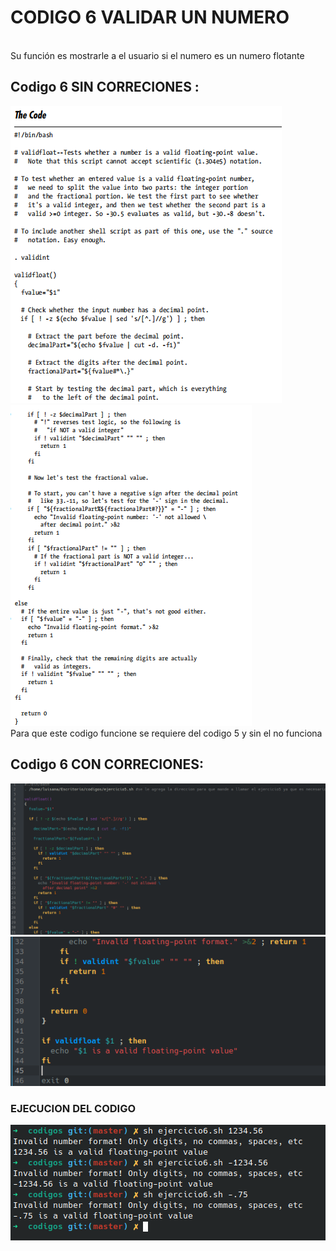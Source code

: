 # **CODIGO 6 VALIDAR UN NUMERO**
<br>
Su función es mostrarle a el usuario si el numero es un numero flotante 
<br>

## Codigo 6 SIN CORRECIONES : 
![codigo6.png](codigo6.png)
![codigo6-1.png](codigo6-1.png)
<br>
Para que este codigo funcione se requiere del codigo 5 y sin el no funciona 
<br>

## Codigo 6 CON CORRECIONES: 
![CODIGO6.png](CODIGO6.png)
![CODIGO6-1.png](CODIGO6-1.png)

### **EJECUCION DEL CODIGO**
![ejecucion.png](ejecucion.png)


